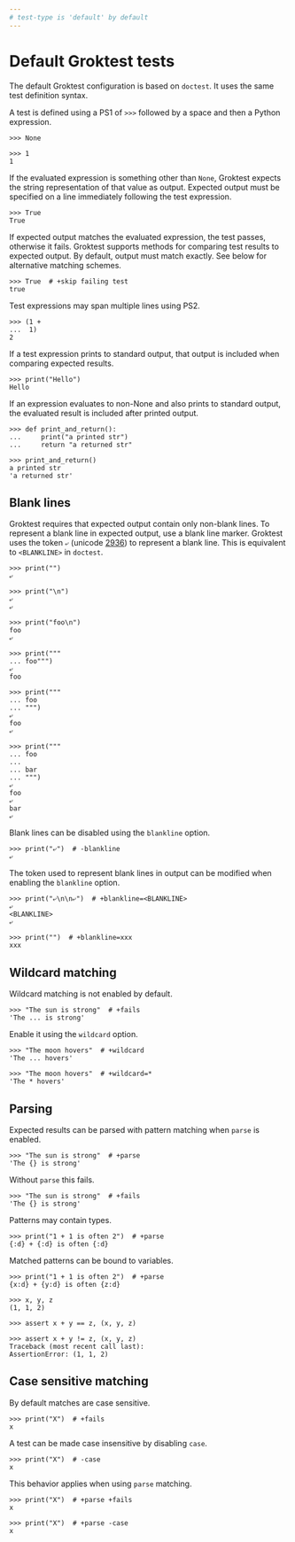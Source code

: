 ```yaml
---
# test-type is 'default' by default
---
```


# Default Groktest tests

The default Groktest configuration is based on `doctest`. It uses the
same test definition syntax.

A test is defined using a PS1 of `>>>` followed by a space and then a
Python expression.

    >>> None

    >>> 1
    1

If the evaluated expression is something other than `None`, Groktest
expects the string representation of that value as output. Expected
output must be specified on a line immediately following the test
expression.

    >>> True
    True

If expected output matches the evaluated expression, the test passes,
otherwise it fails. Groktest supports methods for comparing test results
to expected output. By default, output must match exactly. See below for
alternative matching schemes.

    >>> True  # +skip failing test
    true

Test expressions may span multiple lines using PS2.

    >>> (1 +
    ...  1)
    2

If a test expression prints to standard output, that output is included
when comparing expected results.

    >>> print("Hello")
    Hello

If an expression evaluates to non-None and also prints to standard
output, the evaluated result is included after printed output.

    >>> def print_and_return():
    ...     print("a printed str")
    ...     return "a returned str"

    >>> print_and_return()
    a printed str
    'a returned str'

## Blank lines

Groktest requires that expected output contain only non-blank lines. To
represent a blank line in expected output, use a blank line marker. Groktest
uses the token `⤶` (unicode [2936](https://www.compart.com/en/unicode/U+2936))
to represent a blank line. This is equivalent to `<BLANKLINE>` in `doctest`.

    >>> print("")
    ⤶

    >>> print("\n")
    ⤶
    ⤶

    >>> print("foo\n")
    foo
    ⤶

    >>> print("""
    ... foo""")
    ⤶
    foo

    >>> print("""
    ... foo
    ... """)
    ⤶
    foo
    ⤶

    >>> print("""
    ... foo
    ...
    ... bar
    ... """)
    ⤶
    foo
    ⤶
    bar
    ⤶

Blank lines can be disabled using the `blankline` option.

    >>> print("⤶")  # -blankline
    ⤶

The token used to represent blank lines in output can be modified when
enabling the `blankline` option.

    >>> print("⤶\n\n⤶")  # +blankline=<BLANKLINE>
    ⤶
    <BLANKLINE>
    ⤶

    >>> print("")  # +blankline=xxx
    xxx

## Wildcard matching

Wildcard matching is not enabled by default.

    >>> "The sun is strong"  # +fails
    'The ... is strong'

Enable it using the `wildcard` option.

    >>> "The moon hovers"  # +wildcard
    'The ... hovers'

    >>> "The moon hovers"  # +wildcard=*
    'The * hovers'

## Parsing

Expected results can be parsed with pattern matching when `parse` is
enabled.

    >>> "The sun is strong"  # +parse
    'The {} is strong'

Without `parse` this fails.

    >>> "The sun is strong"  # +fails
    'The {} is strong'

Patterns may contain types.

    >>> print("1 + 1 is often 2")  # +parse
    {:d} + {:d} is often {:d}

Matched patterns can be bound to variables.

    >>> print("1 + 1 is often 2")  # +parse
    {x:d} + {y:d} is often {z:d}

    >>> x, y, z
    (1, 1, 2)

    >>> assert x + y == z, (x, y, z)

    >>> assert x + y != z, (x, y, z)
    Traceback (most recent call last):
    AssertionError: (1, 1, 2)

## Case sensitive matching

By default matches are case sensitive.

    >>> print("X")  # +fails
    x

A test can be made case insensitive by disabling `case`.

    >>> print("X")  # -case
    x

This behavior applies when using `parse` matching.

    >>> print("X")  # +parse +fails
    x

    >>> print("X")  # +parse -case
    x
